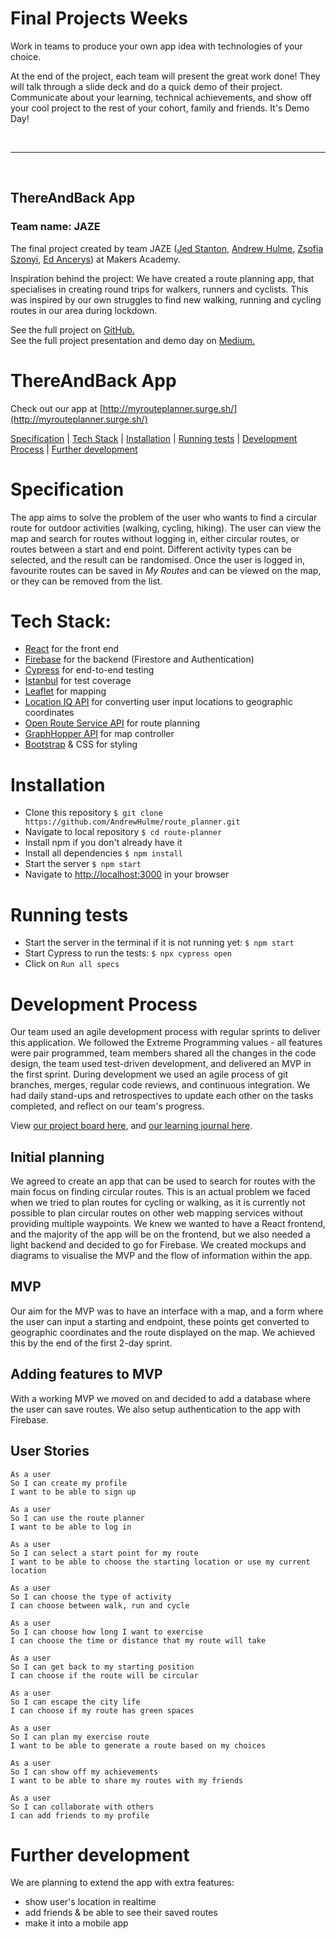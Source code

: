 # Final Projects Weeks

Work in teams to produce your own app idea with technologies of your choice.

At the end of the project, each team will present the great work done! They will talk through a slide deck and do a quick demo of their project. Communicate about your learning, technical achievements, and show off your cool project to the rest of your cohort, family and friends. It's Demo Day!

<br>

---

<br>

## ThereAndBack App

### Team name: JAZE

The final project created by team JAZE ([Jed Stanton](https://github.com/JStant95), [Andrew Hulme](https://github.com/AndrewHulme), [Zsofia Szonyi](https://github.com/ZsofiaS), [Ed Ancerys](https://github.com/EdAncerys)) at Makers Academy.

Inspiration behind the project: We have created a route planning app, that specialises in creating round trips for walkers, runners and cyclists. This was inspired by our own struggles to find new walking, running and cycling routes in our area during lockdown.

See the full project on [GitHub.][2]  
See the full project presentation and demo day on [Medium.][1]

# ThereAndBack App

Check out our app at [http://myrouteplanner.surge.sh/](http://myrouteplanner.surge.sh/)

[Specification](#specification) | [Tech Stack](#tech-stack) | [Installation](#installation) | [Running tests](#running-tests) | [Development Process](#development-process) | [Further development](#further-development)

# Specification

The app aims to solve the problem of the user who wants to find a circular route for outdoor activities (walking, cycling, hiking).
The user can view the map and search for routes without logging in, either circular routes, or routes between a start and end point. Different activity types can be selected, and the result can be randomised.
Once the user is logged in, favourite routes can be saved in _My Routes_ and can be viewed on the map, or they can be removed from the list.

# Tech Stack:

- [React](https://reactjs.org) for the front end
- [Firebase](https://firebase.google.com) for the backend (Firestore and Authentication)
- [Cypress](https://www.cypress.io/) for end-to-end testing
- [Istanbul](https://istanbul.js.org/) for test coverage
- [Leaflet](https://leafletjs.com/) for mapping
- [Location IQ API](https://locationiq.com/) for converting user input locations to geographic coordinates
- [Open Route Service API](https://openrouteservice.org/) for route planning
- [GraphHopper API](https://www.graphhopper.com/) for map controller
- [Bootstrap](https://getbootstrap.com/) & CSS for styling

# Installation

- Clone this repository
  `$ git clone https://github.com/AndrewHulme/route_planner.git`
- Navigate to local repository
  `$ cd route-planner`
- Install npm if you don't already have it
- Install all dependencies
  `$ npm install`
- Start the server
  `$ npm start`
- Navigate to [http://localhost:3000](http://localhost:3000) in your browser

# Running tests

- Start the server in the terminal if it is not running yet:
  `$ npm start`
- Start Cypress to run the tests:
  `$ npx cypress open`
- Click on `Run all specs`

# Development Process

Our team used an agile development process with regular sprints to deliver this application.
We followed the Extreme Programming values - all features were pair programmed, team members shared all the changes in the code design, the team used test-driven development, and delivered an MVP in the first sprint.
During development we used an agile process of git branches, merges, regular code reviews, and continuous integration.
We had daily stand-ups and retrospectives to update each other on the tasks completed, and reflect on our team's progress.

View [our project board here](https://github.com/AndrewHulme/route_planner/projects/1), and [our learning journal here](https://github.com/AndrewHulme/route_planner/wiki).

## Initial planning

We agreed to create an app that can be used to search for routes with the main focus on finding circular routes.
This is an actual problem we faced when we tried to plan routes for cycling or walking, as it is currently not possible to plan circular routes on other web mapping services without providing multiple waypoints.
We knew we wanted to have a React frontend, and the majority of the app will be on the frontend, but we also needed a light backend and decided to go for Firebase.
We created mockups and diagrams to visualise the MVP and the flow of information within the app.

## MVP

Our aim for the MVP was to have an interface with a map, and a form where the user can input a starting and endpoint, these points get converted to geographic coordinates and the route displayed on the map. We achieved this by the end of the first 2-day sprint.

## Adding features to MVP

With a working MVP we moved on and decided to add a database where the user can save routes.
We also setup authentication to the app with Firebase.

## User Stories

```
As a user
So I can create my profile
I want to be able to sign up
```

```
As a user
So I can use the route planner
I want to be able to log in
```

```
As a user
So I can select a start point for my route
I want to be able to choose the starting location or use my current location
```

```
As a user
So I can choose the type of activity
I can choose between walk, run and cycle
```

```
As a user
So I can choose how long I want to exercise
I can choose the time or distance that my route will take
```

```
As a user
So I can get back to my starting position
I can choose if the route will be circular
```

```
As a user
So I can escape the city life
I can choose if my route has green spaces
```

```
As a user
So I can plan my exercise route
I want to be able to generate a route based on my choices
```

```
As a user
So I can show off my achievements
I want to be able to share my routes with my friends
```

```
As a user
So I can collaborate with others
I can add friends to my profile
```

# Further development

We are planning to extend the app with extra features:

- show user's location in realtime
- add friends & be able to see their saved routes
- make it into a mobile app

[1]: https://blog.makersacademy.com/want-to-get-inspired-by-some-of-the-sharpest-new-talent-in-tech-417d36ab0f6
[2]: https://github.com/AndrewHulme/route_planner

